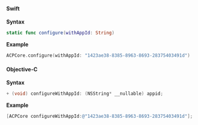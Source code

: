 #### Swift

**Syntax**

```swift
static func configure(withAppId: String)
```

**Example**

```swift
ACPCore.configure(withAppId: "1423ae38-8385-8963-8693-28375403491d")
```

#### Objective-C

**Syntax**

```objectivec
+ (void) configureWithAppId: (NSString* __nullable) appid;
```

**Example**

```objectivec
[ACPCore configureWithAppId:@"1423ae38-8385-8963-8693-28375403491d"];
```
